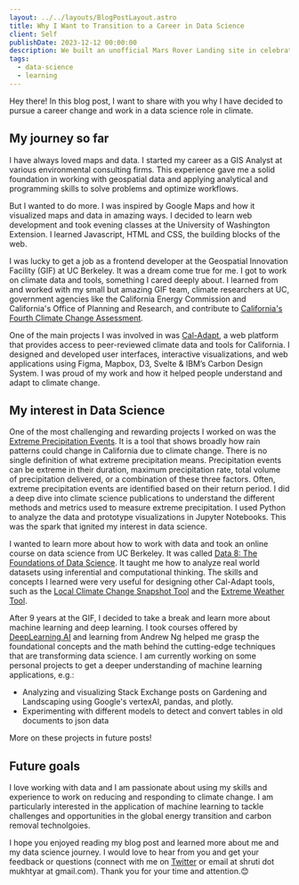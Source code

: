 ```yaml
---
layout: ../../layouts/BlogPostLayout.astro
title: Why I Want to Transition to a Career in Data Science
client: Self
publishDate: 2023-12-12 00:00:00
description: We built an unofficial Mars Rover Landing site in celebration of NASA’s Perseverance Rover.
tags:
  - data-science
  - learning
---
```


Hey there! In this blog post, I want to share with you why I have decided to pursue a career change and work in a data science role in climate.

## My journey so far

I have always loved maps and data. I started my career as a GIS Analyst at various environmental consulting firms. This experience gave me a solid foundation in working with geospatial data and applying analytical and programming skills to solve problems and optimize workflows.

But I wanted to do more. I was inspired by Google Maps and how it visualized maps and data in amazing ways. I decided to learn web development and took evening classes at the University of Washington Extension. I learned Javascript, HTML and CSS, the building blocks of the web.

I was lucky to get a job as a frontend developer at the Geospatial Innovation Facility (GIF) at UC Berkeley. It was a dream come true for me. I got to work on climate data and tools, something I cared deeply about. I learned from and worked with my small but amazing GIF team, climate researchers at UC, government agencies like the California Energy Commission and California's Office of Planning and Research, and contribute to [California's Fourth Climate Change Assessment](https://www.climateassessment.ca.gov/).

One of the main projects I was involved in was [Cal-Adapt](https://cal-adapt.org/), a web platform that provides access to peer-reviewed climate data and tools for California. I designed and developed user interfaces, interactive visualizations, and web applications using Figma, Mapbox, D3, Svelte & IBM’s Carbon Design System. I was proud of my work and how it helped people understand and adapt to climate change.

## My interest in Data Science

One of the most challenging and rewarding projects I worked on was the [Extreme Precipitation Events](https://cal-adapt.org/tools/extreme-precipitation). It is a tool that shows broadly how rain patterns could change in California due to climate change. There is no single definition of what extreme precipitation means. Precipitation events can be extreme in their duration, maximum precipitation rate, total volume of precipitation delivered, or a combination of these three factors. Often, extreme precipitation events are identified based on their return period. I did a deep dive into climate science publications to understand the different methods and metrics used to measure extreme precipitation. I used Python to analyze the data and prototype visualizations in Jupyter Notebooks. This was the spark that ignited my interest in data science.

I wanted to learn more about how to work with data and took an online course on data science from UC Berkeley. It was called [Data 8: The Foundations of Data Science](http://www.data8.org/). It taught me how to analyze real world datasets using inferential and computational thinking. The skills and concepts I learned were very useful for designing other Cal-Adapt tools, such as the [Local Climate Change Snapshot Tool](https://cal-adapt.org/tools/local-climate-change-snapshot) and the [Extreme Weather Tool](https://cal-adapt.org/tools/extreme-weather).

After 9 years at the GIF, I decided to take a break and learn more about machine learning and deep learning. I took courses offered by [DeepLearning.AI](https://www.deeplearning.ai/) and learning from Andrew Ng helped me grasp the foundational concepts and the math behind the cutting-edge techniques that are transforming data science. I am currently working on some personal projects to get a deeper understanding of machine learning applications, e.g.:
- Analyzing and visualizing Stack Exchange posts on Gardening and Landscaping using Google's vertexAI, pandas, and plotly.
- Experimenting with different models to detect and convert tables in old documents to json data

More on these projects in future posts!

## Future goals

I love working with data and I am passionate about using my skills and experience to work on reducing and responding to climate change. I am particularly interested in the application of machine learning to tackle challenges and opportunities in the global energy transition and carbon removal technolgoies.

I hope you enjoyed reading my blog post and learned more about me and my data science journey. I would love to hear from you and get your feedback or questions (connect with me on [Twitter](https://twitter.com/mapchitra) or email at shruti dot mukhtyar at gmail.com). Thank you for your time and attention.😊
